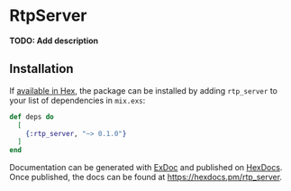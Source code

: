# RtpServer

**TODO: Add description**

## Installation

If [available in Hex](https://hex.pm/docs/publish), the package can be installed
by adding `rtp_server` to your list of dependencies in `mix.exs`:

```elixir
def deps do
  [
    {:rtp_server, "~> 0.1.0"}
  ]
end
```

Documentation can be generated with [ExDoc](https://github.com/elixir-lang/ex_doc)
and published on [HexDocs](https://hexdocs.pm). Once published, the docs can
be found at <https://hexdocs.pm/rtp_server>.

